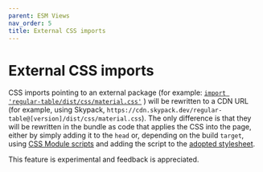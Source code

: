 ```yaml
---
parent: ESM Views
nav_order: 5
title: External CSS imports
---
```


# External CSS imports

CSS imports pointing to an external package (for example:
[`import 'regular-table/dist/css/material.css'`](https://www.npmjs.com/package/regular-table)
) will be rewritten to a CDN URL (for example, using Skypack,
`https://cdn.skypack.dev/regular-table@[version]/dist/css/material.css`). The
only difference is that they will be rewritten in the bundle as code that
applies the CSS into the page, either by simply adding it to the `head` or,
depending on the build `target`, using
[CSS Module scripts](https://web.dev/css-module-scripts/) and adding the script
to the
[adopted stylesheet](https://wicg.github.io/construct-stylesheets/#using-constructed-stylesheets).

This feature is experimental and feedback is appreciated.
